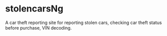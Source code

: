 # stolencarsNg
A car theft reporting site for reporting stolen cars, checking car theft status before purchase, VIN decoding.

